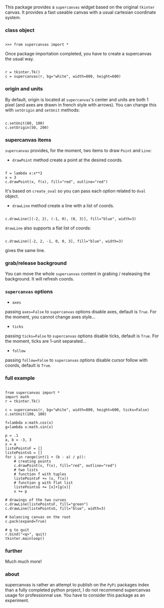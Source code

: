 This package provides a `supercanvas` widget based on the original
`tkinter` canvas.  It provides a fast useable canvas with a usual
cartesian coordinate system.

### class object

``` python3

>>> from supercanvas import *

```

Once package importation completed, you have to create a
supercanvas the usual way.

``` python3

r = tkinter.Tk()
c = supercanvas(r, bg="white", width=800, height=600)

```


### origin and units

By default, origin is located at `supercanvas`'s center and units
are both 1 pixel (and axes are drawn in french style with
arrows). You can change this with `setOrigin` and `setUnit`
methods:

 
 ``` python3

c.setUnit(80, 100)
c.setOrigin(50, 200)

```


### supercanvas items

`supercanvas` provides, for the moment, two items to draw `Point`
and `Line`:


* `drawPoint` method create a point at the desired coords.

``` python3

f = lambda x:x**2
x = 3
c.drawPoint(x, f(x), fill="red", outline="red")

```

It's based on `create_oval` so you can pass each option related to
`Oval` object.

* `drawLine` method create a line with a list of coords.

``` python3

c.drawLine([(-2, 2), (-1, 0), (0, 3)], fill="blue", width=3)

```

`drawLine` also supports a flat list of coords:

``` python3

c.drawLine([-2, 2, -1, 0, 0, 3], fill="blue", width=3)

```

gives the same line.

### grab/release background

You can move the whole `supercanvas` content in grabing /
realeasing the background. It will refresh coords.

### `supercanvas` options

* `axes`

passing `axes=False` to `supercanvas` options disable axes, default
is `True`. For the moment, you cannot change axes style...

* `ticks`

passing `ticks=False` to `supercanvas` options disable ticks, default is `True`. For the moment, ticks are 1-unit separated...

* `follow` 

passing `follow=False` to `supercanvas` options disable cursor follow with coords, default is `True`.


### full example

``` python3

from supercanvas import *
import math
r = tkinter.Tk()

c = supercanvas(r, bg="white", width=800, height=600, ticks=False)
c.setUnit(100, 100)

f=lambda x:math.cos(x)
g=lambda x:math.sin(x)

p = .1
a, b = -3, 3
x = a
listePointsF = []
listePointsG = []
for i in range(int(1 + (b - a) / p)):
    # creating points 
    c.drawPoint(x, f(x), fill="red", outline="red")
    # two lists
    # function f with tuples
    listePointsF += (x, f(x))
    # function g with flat list
    listePointsG += [x]+[g(x)]
    x += p

# drawings of the two curves
c.drawLine(listePointsF, fill="green")
c.drawLine(listePointsG, fill="blue", width=3)

# balancing canvas on the root
c.pack(expand=True)

# q to quit
r.bind("<q>", quit)
tkinter.mainloop()

```

### further

Much much more!


### about

supercanvas is rather an attempt to publish on the `PyPi` packages
index than a fully completed python project, I do not recommend
supercanvas usage for professionnal use. You have to consider this
package as an experiment.
